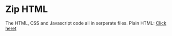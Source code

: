# Zip HTML
The HTML, CSS and Javascript code all in serperate files.
Plain HTML: <a href="https://github.com/Nether-Quest/Plain-HTML">Click heret</a>
